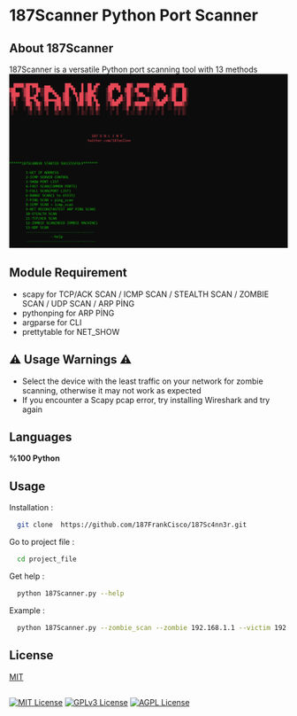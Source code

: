 # 187Scanner Python Port Scanner 

## About 187Scanner 
187Scanner is a versatile Python port scanning tool with 13 methods
<img src="https://github.com/187FrankCisco/187Sc4nn3r/blob/main/start.png?raw=true" >


## Module Requirement
* scapy for  TCP/ACK SCAN / ICMP SCAN / STEALTH SCAN / ZOMBIE SCAN / UDP SCAN / ARP PİNG
* pythonping  for ARP PİNG
* argparse  for CLI
* prettytable  for NET_SHOW

## ⚠️ Usage Warnings ⚠️
* Select the device with the least traffic on your network for zombie scanning, otherwise it may     not work as expected
* If you encounter a Scapy pcap error, try installing Wireshark and try again

## Languages

**%100 Python**

## Usage

Installation :

```bash
  git clone  https://github.com/187FrankCisco/187Sc4nn3r.git

```

Go to project file :

```bash
  cd project_file
```

Get help :

```bash
  python 187Scanner.py --help
```

Example :

```bash
  python 187Scanner.py --zombie_scan --zombie 192.168.1.1 --victim 192.168.1.99
```
## License

[MIT](https://choosealicense.com/licenses/mit/)

## 

[![MIT License](https://img.shields.io/badge/License-MIT-green.svg)](https://choosealicense.com/licenses/mit/)
[![GPLv3 License](https://img.shields.io/badge/License-GPL%20v3-yellow.svg)](https://opensource.org/licenses/)
[![AGPL License](https://img.shields.io/badge/license-AGPL-blue.svg)](http://www.gnu.org/licenses/agpl-3.0)
